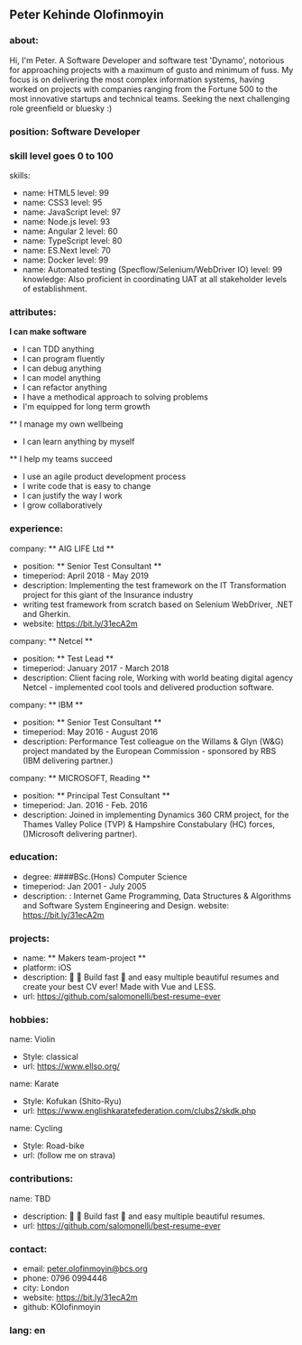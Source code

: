 ## Peter Kehinde Olofinmoyin
### about:
Hi, I'm Peter. A Software Developer and software test 'Dynamo', notorious for approaching projects with a maximum of gusto and minimum of fuss.
My focus is on delivering the most complex information systems, having worked on projects with companies ranging from the Fortune 500 to the most innovative startups and technical teams.
Seeking the next challenging role greenfield or bluesky :)

### position: Software Developer

### skill level goes 0 to 100
skills:
- name: HTML5
  level: 99
- name: CSS3
  level: 95
- name: JavaScript
  level: 97
- name: Node.js
  level: 93
- name: Angular 2
  level: 60
- name: TypeScript
  level: 80
- name: ES.Next
  level: 70
- name: Docker
  level: 99
- name: Automated testing (Specflow/Selenium/WebDriver IO)
  level: 99
knowledge: Also proficient in coordinating UAT at all stakeholder levels of establishment.

### attributes:
**I can make software**
- I can TDD anything
- I can program fluently
- I can debug anything
- I can model anything
- I can refactor anything
- I have a methodical approach to solving problems
- I'm equipped for long term growth

** I manage my own wellbeing
- I can learn anything by myself

** I help my teams succeed
- I use an agile product development process
- I write code that is easy to change
- I can justify the way I work
- I grow collaboratively

### experience:
company: ** AIG LIFE Ltd **
-  position: ** Senior Test Consultant **
-  timeperiod: April 2018 - May 2019
-  description: Implementing the test framework on the IT Transformation project for this giant of the Insurance industry
- writing test framework from scratch based on Selenium WebDriver, .NET and Gherkin.
- website: https://bit.ly/31ecA2m

company: ** Netcel **
- position: ** Test Lead **
- timeperiod: January 2017 - March 2018
- description: Client facing role, Working with world beating digital agency Netcel - implemented cool tools and delivered production software.

company: ** IBM **
- position: ** Senior Test Consultant **
- timeperiod: May 2016 - August 2016
- description: Performance Test colleague on the Willams & Glyn (W&G) project mandated by the European Commission - sponsored by RBS (IBM delivering partner.)

company: ** MICROSOFT, Reading **
- position: ** Principal Test Consultant **
- timeperiod: Jan. 2016 - Feb. 2016
- description: Joined in implementing Dynamics 360 CRM project, for the Thames Valley Police (TVP) & Hampshire Constabulary (HC) forces, ()Microsoft delivering partner).

### education:
- degree: ####BSc.(Hons) Computer Science
- timeperiod: Jan 2001 - July 2005
- description: : Internet Game Programming, Data Structures & Algorithms and Software System Engineering and Design.
  website: https://bit.ly/31ecA2m

### projects:
- name: ** Makers team-project **
- platform: iOS
- description: 👔 💼 Build fast 🚀 and easy multiple beautiful resumes and create your best CV ever! Made with Vue and LESS.
- url: https://github.com/salomonelli/best-resume-ever

### hobbies:
name: Violin
- Style: classical
- url: https://www.ellso.org/

name: Karate
- Style: Kofukan (Shito-Ryu)
- url: https://www.englishkaratefederation.com/clubs2/skdk.php

name: Cycling
- Style: Road-bike
- url: (follow me on strava)

### contributions:
name: TBD
- description: 👔 💼 Build fast 🚀 and easy multiple beautiful resumes.
- url: https://github.com/salomonelli/best-resume-ever

### contact:
- email: peter.olofinmoyin@bcs.org
- phone: 0796 0994446
- city: London
- website: https://bit.ly/31ecA2m
- github: KOlofinmoyin
### lang: en
